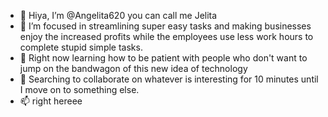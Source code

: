 - 👋 Hiya, I’m @Angelita620 you can call me Jelita
- 👀 I’m focused in streamlining super easy tasks and making businesses enjoy the increased profits while the employees use less work hours to complete stupid simple tasks. 
- 🌱 Right now learning how to be patient with people who don't want to jump on the bandwagon of this new idea of technology
- 💞️ Searching to collaborate on whatever is interesting for 10 minutes until I move on to something else. 
- 📫 right hereee

<!---
Angelita620/Angelita620 is a ✨ special ✨ repository because its `README.md` (this file) appears on your GitHub profile.
You can click the Preview link to take a look at your changes.
--->
